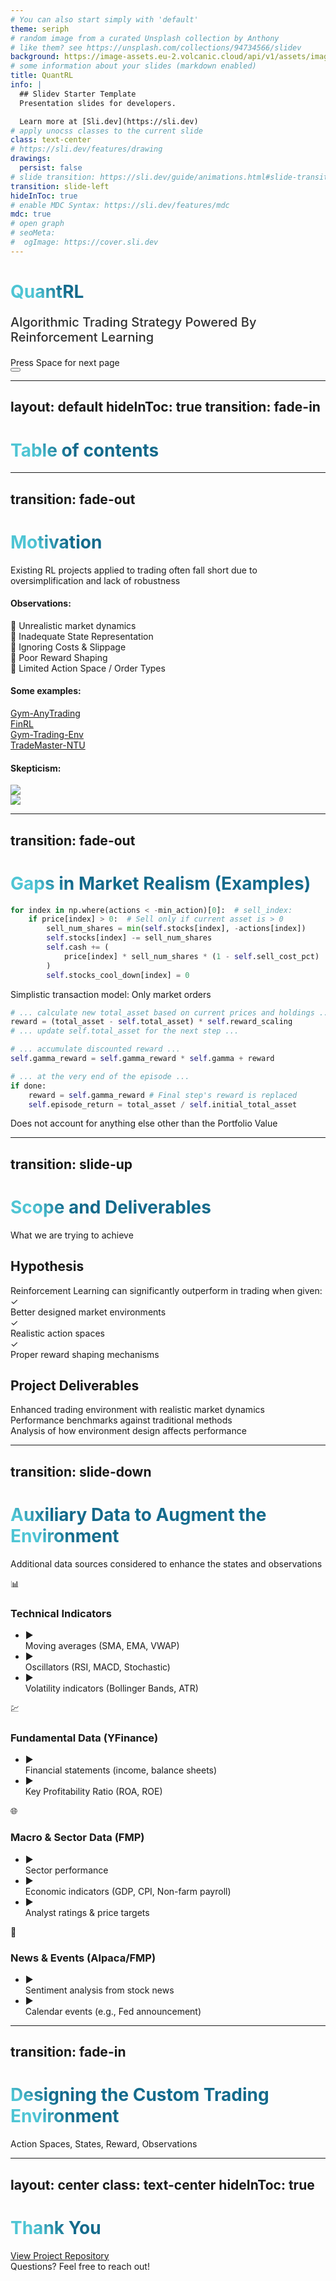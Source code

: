 ```yaml
---
# You can also start simply with 'default'
theme: seriph
# random image from a curated Unsplash collection by Anthony
# like them? see https://unsplash.com/collections/94734566/slidev
background: https://image-assets.eu-2.volcanic.cloud/api/v1/assets/images/211f19435904e82bc0b5d9a45af97a02?webp_fallback=png
# some information about your slides (markdown enabled)
title: QuantRL
info: |
  ## Slidev Starter Template
  Presentation slides for developers.

  Learn more at [Sli.dev](https://sli.dev)
# apply unocss classes to the current slide
class: text-center
# https://sli.dev/features/drawing
drawings:
  persist: false
# slide transition: https://sli.dev/guide/animations.html#slide-transitions
transition: slide-left
hideInToc: true 
# enable MDC Syntax: https://sli.dev/features/mdc
mdc: true
# open graph
# seoMeta:
#  ogImage: https://cover.sli.dev
---
```


# QuantRL

<p class="subtitle">Algorithmic Trading Strategy Powered By Reinforcement Learning</p>

<div @click="$slidev.nav.next" class="mt-12 py-1" hover:bg="white op-10">
  Press Space for next page <carbon:arrow-right />
</div>

<style>
.subtitle {
  opacity: 0.9;
  font-weight: 500;
  font-size: 1.25rem;
}
</style>

<div class="abs-br m-6 text-xl">
  <button @click="$slidev.nav.openInEditor()" title="Open in Editor" class="slidev-icon-btn">
    <carbon:edit />
  </button>
  <a href="https://github.com/slidevjs/slidev" target="_blank" class="slidev-icon-btn">
    <carbon:logo-github />
  </a>
</div>

---
layout: default
hideInToc: true
transition: fade-in
---


# Table of contents

<Toc maxDepth="1"></Toc>

<style>
h1 {
  background-color: #2B90B6;
  background-image: linear-gradient(45deg, #4EC5D4 10%, #146b8c 20%);
  background-size: 100%;
  -webkit-background-clip: text;
  -moz-background-clip: text;
  -webkit-text-fill-color: transparent;
  -moz-text-fill-color: transparent;
}
</style>

---
transition: fade-out
---

# Motivation
<div class="text-gray-500 mb-4 text-lg">Existing RL projects applied to trading often fall short due to oversimplification and lack of robustness</div>
<div class="grid grid-cols-12 gap-0">

<div class="col-span-5 pr-4">

<h4 
  class="text-blue-600 mb-3 flex items-center text-lg"
  v-motion
  :initial="{ opacity: 0 }"
  :enter="{ opacity: 1, transition: { delay: 300, duration: 300 } }"
>
  <carbon-search class="mr-2" /> Observations:
</h4>

<div v-motion :initial="{ y: 50, opacity: 0 }" :enter="{ y: 0, opacity: 1, transition: { delay: 400, duration: 300 } }">
  <div class="mb-4">
    <div v-motion :initial="{ x: -50, opacity: 0 }" :enter="{ x: 0, opacity: 1, transition: { delay: 500, duration: 200 } }" class="flex items-center"><span class="mr-2">📝</span> Unrealistic market dynamics</div>
    <div v-motion :initial="{ x: -50, opacity: 0 }" :enter="{ x: 0, opacity: 1, transition: { delay: 600, duration: 200 } }" class="flex items-center"><span class="mr-2">🧩</span> Inadequate State Representation</div>
    <div v-motion :initial="{ x: -50, opacity: 0 }" :enter="{ x: 0, opacity: 1, transition: { delay: 700, duration: 200 } }" class="flex items-center"><span class="mr-2">💸</span> Ignoring Costs & Slippage</div>
    <div v-motion :initial="{ x: -50, opacity: 0 }" :enter="{ x: 0, opacity: 1, transition: { delay: 800, duration: 200 } }" class="flex items-center"><span class="mr-2">🤔</span> Poor Reward Shaping</div>
    <div v-motion :initial="{ x: -50, opacity: 0 }" :enter="{ x: 0, opacity: 1, transition: { delay: 900, duration: 200 } }" class="flex items-center"><span class="mr-2">🛒</span> Limited Action Space / Order Types</div>
  </div>
</div>

<div v-motion :initial="{ y: 50, opacity: 0 }" :enter="{ y: 0, opacity: 1, transition: { delay: 1100, duration: 300 } }">
  <h4 
      class="text-blue-600 mb-3 flex items-center text-lg"
      v-motion
      :initial="{ opacity: 0 }"
      :enter="{ opacity: 1, transition: { delay: 1100, duration: 300 } }"
    >
      <div class="i-carbon-catalog mr-2"></div> Some examples:
    </h4>

  <div class="space-y-3 text-sm">
    <div v-motion :initial="{ x: -50, opacity: 0 }" :enter="{ x: 0, opacity: 1, transition: { delay: 1200, duration: 200 } }">
      <a href="https://github.com/AminHP/gym-anytrading" target="_blank" class="inline-flex items-center px-3 py-1 rounded-full bg-gray-100 hover:bg-blue-100 transition-colors border border-gray-200 hover:border-blue-300">
        <carbon:logo-github class="mr-1 text-blue-600" /> <span class="font-medium">Gym-AnyTrading</span>
      </a>
    </div>
    <div v-motion :initial="{ x: -50, opacity: 0 }" :enter="{ x: 0, opacity: 1, transition: { delay: 1300, duration: 200 } }">
      <a href="https://github.com/AI4Finance-Foundation/FinRL" target="_blank" class="inline-flex items-center px-3 py-1 rounded-full bg-gray-100 hover:bg-blue-100 transition-colors border border-gray-200 hover:border-blue-300">
        <carbon:logo-github class="mr-1 text-blue-600" /> <span class="font-medium">FinRL</span>
      </a>
    </div>
    <div v-motion :initial="{ x: -50, opacity: 0 }" :enter="{ x: 0, opacity: 1, transition: { delay: 1400, duration: 200 } }">
      <a href="https://github.com/ClementPerroud/Gym-Trading-Env" target="_blank" class="inline-flex items-center px-3 py-1 rounded-full bg-gray-100 hover:bg-blue-100 transition-colors border border-gray-200 hover:border-blue-300">
        <carbon:logo-github class="mr-1 text-blue-600" /> <span class="font-medium">Gym-Trading-Env</span>
      </a>
    </div>
    <div v-motion :initial="{ x: -50, opacity: 0 }" :enter="{ x: 0, opacity: 1, transition: { delay: 1500, duration: 200 } }">
      <a href="https://github.com/TradeMaster-NTU/TradeMaster" target="_blank" class="inline-flex items-center px-3 py-1 rounded-full bg-gray-100 hover:bg-blue-100 transition-colors border border-gray-200 hover:border-blue-300">
        <carbon:logo-github class="mr-1 text-blue-600" /> <span class="font-medium">TradeMaster-NTU</span>
      </a>
    </div>
  </div>
</div>

</div>

<div class="col-span-7 pl-4" v-motion :initial="{ x: 100, opacity: 0 }" :enter="{ x: 0, opacity: 1, transition: { delay: 400, duration: 400 } }">
  <h4 
    class="text-blue-600 mb-3 flex items-center text-lg"
    v-motion
    :initial="{ opacity: 0 }"
    :enter="{ opacity: 1, transition: { delay: 500, duration: 300 } }"
  >
    <div class="i-carbon-warning-alt mr-2"></div> Skepticism:
  </h4>
  <div class="flex flex-col space-y-6">
    <div class="relative">
      <img v-motion :initial="{ scale: 0.8, opacity: 0 }" :enter="{ scale: 1, opacity: 1, transition: { delay: 1000, duration: 400 } }" src="./imgs/1744444356610.jpg" class="w-4/5 shadow-lg rounded-md hover:scale-105 transition-transform duration-300">
    </div>
    <div class="relative">
      <img v-motion :initial="{ scale: 0.8, opacity: 0 }" :enter="{ scale: 1, opacity: 1, transition: { delay: 1400, duration: 400 } }" src="./imgs/1744444286732.jpg" class="w-2/3 shadow-lg rounded-md hover:scale-105 transition-transform duration-300">
    </div>
  </div>
</div>
</div>

<style>
h1 {
  background-color: #2B90B6;
  background-image: linear-gradient(45deg, #4EC5D4 10%, #146b8c 20%);
  background-size: 100%;
  -webkit-background-clip: text;
  -moz-background-clip: text;
  -webkit-text-fill-color: transparent;
  -moz-text-fill-color: transparent;
}
</style>

---
transition: fade-out
---


# Gaps in Market Realism (Examples)

<div class="col-span-8" v-motion :initial="{ x: -50, opacity: 0 }" :enter="{ x: 0, opacity: 1, transition: { duration: 500 } }">

```python {4-7} {scale: 0.9}
for index in np.where(actions < -min_action)[0]:  # sell_index:
    if price[index] > 0:  # Sell only if current asset is > 0
        sell_num_shares = min(self.stocks[index], -actions[index])
        self.stocks[index] -= sell_num_shares
        self.cash += (
            price[index] * sell_num_shares * (1 - self.sell_cost_pct)
        )
        self.stocks_cool_down[index] = 0
```
<div class="text-sm text-gray-500 mt-2">
  Simplistic transaction model: Only market orders
</div>

```python
# ... calculate new total_asset based on current prices and holdings ...
reward = (total_asset - self.total_asset) * self.reward_scaling
# ... update self.total_asset for the next step ...

# ... accumulate discounted reward ...
self.gamma_reward = self.gamma_reward * self.gamma + reward

# ... at the very end of the episode ...
if done:
    reward = self.gamma_reward # Final step's reward is replaced
    self.episode_return = total_asset / self.initial_total_asset
```
<div class="text-sm text-gray-500 mt-2">
  Does not account for anything else other than the Portfolio Value
</div>


</div>

<style>
h1 {
  background-color: #2B90B6;
  background-image: linear-gradient(45deg, #4EC5D4 10%, #146b8c 20%);
  background-size: 100%;
  -webkit-background-clip: text;
  -moz-background-clip: text;
  -webkit-text-fill-color: transparent;
  -moz-text-fill-color: transparent;
}
</style>

---
transition: slide-up
---

# Scope and Deliverables
What we are trying to achieve

<div class="grid grid-cols-2 gap-8">
<div v-motion :initial="{ x: -100, opacity: 0 }" :enter="{ x: 0, opacity: 1, transition: { duration: 800 } }" class="bg-white bg-opacity-90 p-6 rounded-lg shadow-md border-l-4 border-green-500">

## Hypothesis
<div class="text-gray-600 mb-6 text-lg font-light">Reinforcement Learning can significantly outperform in trading when given:</div>


<div class="space-y-4">
  <div class="flex items-start">
    <div class="text-green-500 text-xl mr-3">✓</div>
    <div>Better designed market environments</div>
  </div>
  <div class="flex items-start">
    <div class="text-green-500 text-xl mr-3">✓</div>
    <div>Realistic action spaces</div>
  </div>
  <div class="flex items-start">
    <div class="text-green-500 text-xl mr-3">✓</div>
    <div>Proper reward shaping mechanisms</div>
  </div>
</div>
</div>

<div v-motion :initial="{ x: 100, opacity: 0 }" :enter="{ x: 0, opacity: 1, transition: { duration: 800, delay: 300 } }" class="bg-white bg-opacity-90 p-6 rounded-lg shadow-md border-l-4 border-blue-500">

## Project Deliverables
<div class="space-y-4 mt-4">
  <div class="flex items-start">
    <div v-motion :initial="{ scale: 0, opacity: 0 }" :enter="{ scale: 1, opacity: 1, transition: { delay: 800, duration: 300 } }" class="flex-shrink-0 h-10 w-10 flex items-center justify-center rounded-full bg-blue-100 text-blue-600 mr-3">
      <div class="i-carbon-finance text-xl"></div>
    </div>
    <div class="pt-1">Enhanced trading environment with realistic market dynamics</div>
  </div>
  <div class="flex items-start">
    <div v-motion :initial="{ scale: 0, opacity: 0 }" :enter="{ scale: 1, opacity: 1, transition: { delay: 1000, duration: 300 } }" class="flex-shrink-0 h-10 w-10 flex items-center justify-center rounded-full bg-blue-100 text-blue-600 mr-3">
      <div class="i-carbon-chart-line-data text-xl"></div>
    </div>
    <div class="pt-1">Performance benchmarks against traditional methods</div>
  </div>
  <div class="flex items-start">
    <div v-motion :initial="{ scale: 0, opacity: 0 }" :enter="{ scale: 1, opacity: 1, transition: { delay: 1200, duration: 300 } }" class="flex-shrink-0 h-10 w-10 flex items-center justify-center rounded-full bg-blue-100 text-blue-600 mr-3">
      <div class="i-carbon-analytics text-xl"></div>
    </div>
    <div class="pt-1">Analysis of how environment design affects performance</div>
  </div>
</div>
</div>
</div>


<style>
h1 {
  background-color: #2B90B6;
  background-image: linear-gradient(45deg, #4EC5D4 10%, #146b8c 20%);
  background-size: 100%;
  -webkit-background-clip: text;
  -moz-background-clip: text;
  -webkit-text-fill-color: transparent;
  -moz-text-fill-color: transparent;
}
</style>

---
transition: slide-down
---

# Auxiliary Data to Augment the Environment
Additional data sources considered to enhance the states and observations

<div class="grid grid-cols-2 gap-x-8 gap-y-6 mt-4">
  <div v-motion :initial="{ y: 50, opacity: 0 }" :enter="{ y: 0, opacity: 1, transition: { delay: 300 } }">
    <div class="flex items-center mb-2">
      <div class="h-8 w-8 rounded-full bg-blue-100 flex items-center justify-center mr-2 text-lg">
        📊
      </div>
      <h3 class="text-lg font-semibold text-blue-600">Technical Indicators</h3>
    </div>
    <ul class="ml-10 space-y-1 text-sm text-gray-700">
      <li class="flex items-center">
        <div class="text-blue-500 mr-2 text-xs">▶</div>
        Moving averages (SMA, EMA, VWAP)
      </li>
      <li class="flex items-center">
        <div class="text-blue-500 mr-2 text-xs">▶</div>
        Oscillators (RSI, MACD, Stochastic)
      </li>
      <li class="flex items-center">
        <div class="text-blue-500 mr-2 text-xs">▶</div>
        Volatility indicators (Bollinger Bands, ATR)
      </li>
    </ul>
  </div>

  <div v-motion :initial="{ y: 50, opacity: 0 }" :enter="{ y: 0, opacity: 1, transition: { delay: 450 } }">
    <div class="flex items-center mb-2">
      <div class="h-8 w-8 rounded-full bg-green-100 flex items-center justify-center mr-2 text-lg">
        💹
      </div>
      <h3 class="text-lg font-semibold text-green-600">Fundamental Data (YFinance)</h3>
    </div>
    <ul class="ml-10 space-y-1 text-sm text-gray-700">
      <li class="flex items-center">
        <div class="text-green-500 mr-2 text-xs">▶</div>
        Financial statements (income, balance sheets)
      </li>
      <li class="flex items-center">
        <div class="text-green-500 mr-2 text-xs">▶</div>
        Key Profitability Ratio (ROA, ROE)
      </li>
    </ul>
  </div>

  <div v-motion :initial="{ y: 50, opacity: 0 }" :enter="{ y: 0, opacity: 1, transition: { delay: 600 } }">
    <div class="flex items-center mb-2">
      <div class="h-8 w-8 rounded-full bg-amber-100 flex items-center justify-center mr-2 text-lg">
        🌐
      </div>
      <h3 class="text-lg font-semibold text-amber-600">Macro & Sector Data (FMP)</h3>
    </div>
    <ul class="ml-10 space-y-1 text-sm text-gray-700">
      <li class="flex items-center">
        <div class="text-amber-500 mr-2 text-xs">▶</div>
        Sector performance
      </li>
      <li class="flex items-center">
        <div class="text-amber-500 mr-2 text-xs">▶</div>
        Economic indicators (GDP, CPI, Non-farm payroll)
      </li>
      <li class="flex items-center">
        <div class="text-amber-500 mr-2 text-xs">▶</div>
        Analyst ratings & price targets
      </li>
    </ul>
  </div>

  <div v-motion :initial="{ y: 50, opacity: 0 }" :enter="{ y: 0, opacity: 1, transition: { delay: 750 } }">
    <div class="flex items-center mb-2">
      <div class="h-8 w-8 rounded-full bg-purple-100 flex items-center justify-center mr-2 text-lg">
        📰
      </div>
      <h3 class="text-lg font-semibold text-purple-600">News & Events (Alpaca/FMP)</h3>
    </div>
    <ul class="ml-10 space-y-1 text-sm text-gray-700">
      <li class="flex items-center">
        <div class="text-purple-500 mr-2 text-xs">▶</div>
        Sentiment analysis from stock news
      </li>
      <li class="flex items-center">
        <div class="text-purple-500 mr-2 text-xs">▶</div>
        Calendar events (e.g., Fed announcement)
      </li>
    </ul>
  </div>
</div>

<style>
h1 {
  background-color: #2B90B6;
  background-image: linear-gradient(45deg, #4EC5D4 10%, #146b8c 20%);
  background-size: 100%;
  -webkit-background-clip: text;
  -moz-background-clip: text;
  -webkit-text-fill-color: transparent;
  -moz-text-fill-color: transparent;
}
</style>

---
transition: fade-in
---
# Designing the Custom Trading Environment
Action Spaces, States, Reward, Observations

<style>
h1 {
  background-color: #2B90B6;
  background-image: linear-gradient(45deg, #4EC5D4 10%, #146b8c 20%);
  background-size: 100%;
  -webkit-background-clip: text;
  -moz-background-clip: text;
  -webkit-text-fill-color: transparent;
  -moz-text-fill-color: transparent;
}
</style>

---
layout: center
class: text-center
hideInToc: true 
---

# Thank You

<div class="mt-8">
  <a 
    href="https://github.com/whanyu1212/QuantRL" 
    target="_blank" 
    class="inline-flex items-center px-6 py-3 rounded-lg bg-blue-600 text-white font-semibold shadow-md hover:bg-blue-700 transition-colors duration-300"
  >
    <carbon:logo-github class="mr-2" />
    View Project Repository
  </a>
</div>

<div class="mt-6 text-gray-500 text-sm">
  Questions? Feel free to reach out!
</div>
